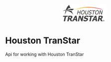 <p align="center">
  <img src="https://github.com/firemanwayne/HoustonTranStar/blob/master/Logos/transtarlogo.png" />  
</p>

# Houston TranStar
Api for working with Houston TranStar
